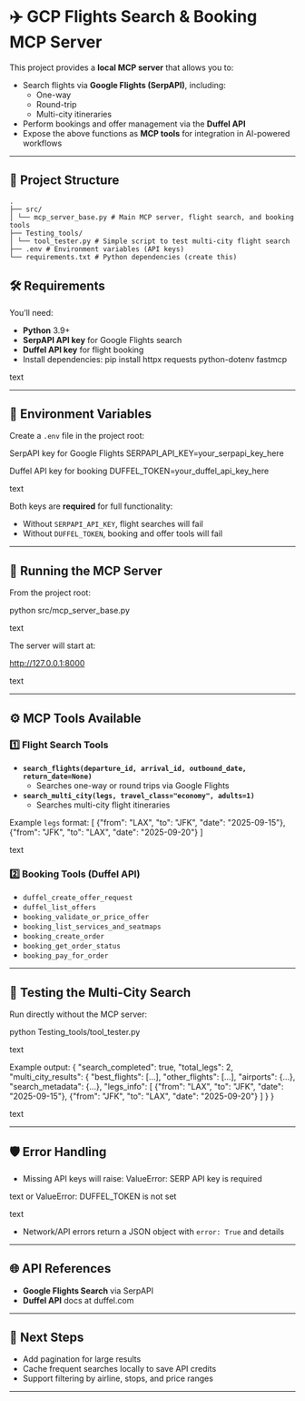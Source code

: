 # ✈️ GCP Flights Search & Booking MCP Server

This project provides a **local MCP server** that allows you to:

- Search flights via **Google Flights (SerpAPI)**, including:
  - One-way
  - Round-trip
  - Multi-city itineraries
- Perform bookings and offer management via the **Duffel API**
- Expose the above functions as **MCP tools** for integration in AI-powered workflows

---

## 📂 Project Structure
```
.
├── src/
│ └── mcp_server_base.py # Main MCP server, flight search, and booking tools
├── Testing_tools/
│ └── tool_tester.py # Simple script to test multi-city flight search
├── .env # Environment variables (API keys)
└── requirements.txt # Python dependencies (create this)

```

## 🛠 Requirements

You’ll need:

- **Python** 3.9+
- **SerpAPI API key** for Google Flights search
- **Duffel API key** for flight booking
- Install dependencies:
  pip install httpx requests python-dotenv fastmcp

text

---

## 🔑 Environment Variables

Create a `.env` file in the project root:

SerpAPI key for Google Flights
SERPAPI_API_KEY=your_serpapi_key_here

Duffel API key for booking
DUFFEL_TOKEN=your_duffel_api_key_here

text

Both keys are **required** for full functionality:

- Without `SERPAPI_API_KEY`, flight searches will fail
- Without `DUFFEL_TOKEN`, booking and offer tools will fail

---

## 🚀 Running the MCP Server

From the project root:

python src/mcp_server_base.py

text

The server will start at:

http://127.0.0.1:8000

text

---

## ⚙️ MCP Tools Available

### 1️⃣ Flight Search Tools

- **`search_flights(departure_id, arrival_id, outbound_date, return_date=None)`**
  - Searches one-way or round trips via Google Flights
- **`search_multi_city(legs, travel_class="economy", adults=1)`**
  - Searches multi-city flight itineraries

Example `legs` format:
[
{"from": "LAX", "to": "JFK", "date": "2025-09-15"},
{"from": "JFK", "to": "LAX", "date": "2025-09-20"}
]

text

### 2️⃣ Booking Tools (Duffel API)

- `duffel_create_offer_request`
- `duffel_list_offers`
- `booking_validate_or_price_offer`
- `booking_list_services_and_seatmaps`
- `booking_create_order`
- `booking_get_order_status`
- `booking_pay_for_order`

---

## 🧪 Testing the Multi-City Search

Run directly without the MCP server:

python Testing_tools/tool_tester.py

text

Example output:
{
"search_completed": true,
"total_legs": 2,
"multi_city_results": {
"best_flights": [...],
"other_flights": [...],
"airports": {...},
"search_metadata": {...},
"legs_info": [
{"from": "LAX", "to": "JFK", "date": "2025-09-15"},
{"from": "JFK", "to": "LAX", "date": "2025-09-20"}
]
}
}

text

---

## 🛡 Error Handling

- Missing API keys will raise:
  ValueError: SERP API key is required

text
or
ValueError: DUFFEL_TOKEN is not set

text

- Network/API errors return a JSON object with `error: True` and details

---

## 🌐 API References

- **Google Flights Search** via SerpAPI
- **Duffel API** docs at duffel.com

---

## 📌 Next Steps

- Add pagination for large results
- Cache frequent searches locally to save API credits
- Support filtering by airline, stops, and price ranges

---
